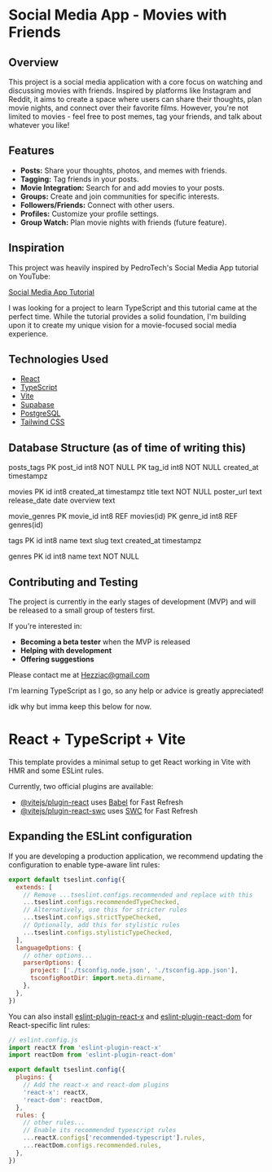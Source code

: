 # Social Media App - Movies with Friends

## Overview

This project is a social media application with a core focus on watching and discussing movies with friends. Inspired by platforms like Instagram and Reddit, it aims to create a space where users can share their thoughts, plan movie nights, and connect over their favorite films. However, you're not limited to movies - feel free to post memes, tag your friends, and talk about whatever you like!

## Features

-   **Posts:** Share your thoughts, photos, and memes with friends.
-   **Tagging:** Tag friends in your posts.
-   **Movie Integration:** Search for and add movies to your posts.
-   **Groups:** Create and join communities for specific interests.
-   **Followers/Friends:** Connect with other users.
-   **Profiles:** Customize your profile settings.
-   **Group Watch:** Plan movie nights with friends (future feature).

## Inspiration

This project was heavily inspired by PedroTech's Social Media App tutorial on YouTube:

[Social Media App Tutorial](https://www.youtube.com/watch?v=_sSTzz13tVY)

I was looking for a project to learn TypeScript and this tutorial came at the perfect time. While the tutorial provides a solid foundation, I'm building upon it to create my unique vision for a movie-focused social media experience.

## Technologies Used

-   [React](https://reactjs.org/)
-   [TypeScript](https://www.typescriptlang.org/)
-   [Vite](https://vitejs.dev/)
-   [Supabase](https://supabase.com/)
-   [PostgreSQL](https://www.postgresql.org/)
-   [Tailwind CSS](https://tailwindcss.com/)

## Database Structure (as of time of writing this)
posts_tags
PK post_id int8 NOT NULL
PK tag_id int8 NOT NULL
created_at timestampz

movies
PK id int8
created_at timestampz
title text NOT NULL
poster_url text
release_date date
overview text

movie_genres
PK movie_id int8 REF movies(id)
PK genre_id int8 REF genres(id)

tags
PK id int8
name text
slug text
created_at timestampz

genres
PK id int8
name text NOT NULL


## Contributing and Testing

The project is currently in the early stages of development (MVP) and will be released to a small group of testers first.

If you're interested in:

-   **Becoming a beta tester** when the MVP is released
-   **Helping with development**
-   **Offering suggestions**

Please contact me at <Hezziac@gmail.com>

I'm learning TypeScript as I go, so any help or advice is greatly appreciated!

idk why but imma keep this below for now.
# React + TypeScript + Vite

This template provides a minimal setup to get React working in Vite with HMR and some ESLint rules.

Currently, two official plugins are available:

- [@vitejs/plugin-react](https://github.com/vitejs/vite-plugin-react/blob/main/packages/plugin-react/README.md) uses [Babel](https://babeljs.io/) for Fast Refresh
- [@vitejs/plugin-react-swc](https://github.com/vitejs/vite-plugin-react-swc) uses [SWC](https://swc.rs/) for Fast Refresh

## Expanding the ESLint configuration

If you are developing a production application, we recommend updating the configuration to enable type-aware lint rules:

```js
export default tseslint.config({
  extends: [
    // Remove ...tseslint.configs.recommended and replace with this
    ...tseslint.configs.recommendedTypeChecked,
    // Alternatively, use this for stricter rules
    ...tseslint.configs.strictTypeChecked,
    // Optionally, add this for stylistic rules
    ...tseslint.configs.stylisticTypeChecked,
  ],
  languageOptions: {
    // other options...
    parserOptions: {
      project: ['./tsconfig.node.json', './tsconfig.app.json'],
      tsconfigRootDir: import.meta.dirname,
    },
  },
})
```

You can also install [eslint-plugin-react-x](https://github.com/Rel1cx/eslint-react/tree/main/packages/plugins/eslint-plugin-react-x) and [eslint-plugin-react-dom](https://github.com/Rel1cx/eslint-react/tree/main/packages/plugins/eslint-plugin-react-dom) for React-specific lint rules:

```js
// eslint.config.js
import reactX from 'eslint-plugin-react-x'
import reactDom from 'eslint-plugin-react-dom'

export default tseslint.config({
  plugins: {
    // Add the react-x and react-dom plugins
    'react-x': reactX,
    'react-dom': reactDom,
  },
  rules: {
    // other rules...
    // Enable its recommended typescript rules
    ...reactX.configs['recommended-typescript'].rules,
    ...reactDom.configs.recommended.rules,
  },
})
```
